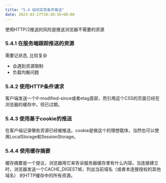 ```yaml
---
title: "5.4 如何实现条件推送"
date: 2023-03-27T20:30:35+08:00
---
```


使用HTTP/2推送的风险是推送浏览器不需要的资源

### 5.4.1 在服务端跟踪推送的资源

需要记状态, 比较复杂

- 会遇到资源限制
- 负载均衡问题

### 5.4.2 使用HTTP条件请求

客户端发送一个if-modified-since或者etag首部，而引用这个CSS的页面已经在浏览器的缓存中，但已过期。

### 5.4.3 使用基于cookie的推送

在客户端记录哪些资源已经被推送。cookie是做这个的理想载体，当然也可以使用LocalStorage和SessionStorage。

### 5.4.4 使用缓存摘要

缓存摘要是一个提议，浏览器用它来告诉服务器缓存里有什么内容。当连接建立时，浏览器发送一个CACHE_DIGEST帧，列出当前域名（或者本连接授权的其他域名）
的HTTP缓存中的所有资源。
